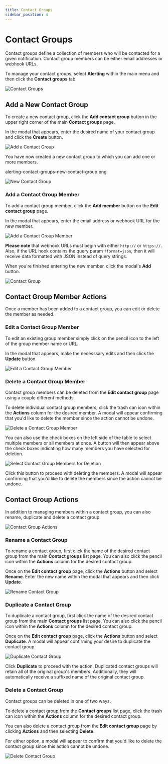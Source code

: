 ```yaml
---
title: Contact Groups
sidebar_position: 4
---
```


# Contact Groups

Contact groups define a collection of members who will be contacted for a given notification. Contact group members can be either email addresses or webhook URLs.

To manage your contact groups, select **Alerting** within the main menu and then click the **Contact groups** tab.

![Contact Groups](../img/alerting-contact-groups.png)

## Add a New Contact Group

To create a new contact group, click the **Add contact group** button in the upper right corner of the main **Contact groups** page.

In the modal that appears, enter the desired name of your contact group and click the **Create** button.

![Add a Contact Group](../img/alerting-contact-groups-add-contact-group.png)

You have now created a new contact group to which you can add one or more members.

alerting-contact-groups-new-contact-group.png

![New Contact Group](../img/alerting-contact-groups-new-contact-group.png)

### Add a Contact Group Member

To add a contact group member, click the **Add member** button on the **Edit contact group** page.

In the modal that appears, enter the email address or webhook URL for the new member.

![Add a Contact Group Member](../img/alerting-contact-group-add-contact-group-member.png)

**Please note** that webhook URLs must begin with either `http://` or `https://`. Also, if the URL hook contains the query param `?format=json`, then it will receive data formatted with JSON instead of query strings.

When you're finished entering the new member, click the modal's **Add** button.

![Contact Group](../img/alerting-contact-groups-contact-group.png)

## Contact Group Member Actions

Once a member has been added to a contact group, you can edit or delete the member as needed.

### Edit a Contact Group Member

To edit an existing group member simply click on the pencil icon to the left of the group member name or URL.

In the modal that appears, make the necesssary edits and then click the **Update** button.

![Edit a Contact Group Member](../img/alerting-contact-group-edit-contact-group-member.png)

### Delete a Contact Group Member

Contact group members can be deleted from the **Edit contact group** page using a couple different methods.

To delete individual contact group members, click the trash can icon within the **Actions** column for the desired member. A modal will appear confirming that you'd like to delete the member since the action cannot be undone.

![Delete a Contact Group Member](../img/alerting-contact-groups-delete-member.png)

You can also use the check boxes on the left side of the table to select multiple members or all members at once. A button will then appear above the check boxes indicating how many members you have selected for deletion.

![Select Contact Group Members for Deletion](../img/alerting-contact-groups-select-member-for-deletion.png)

Click this button to proceed with deleting the members. A modal will appear confirming that you'd like to delete the members since the action cannot be undone.

## Contact Group Actions

In addition to managing members within a contact group, you can also rename, duplicate and delete a contact group.

![Contact Group Actions](../img/alerting-contact-groups-contact-group-actions.png)

### Rename a Contact Group

To rename a contact group, first click the name of the desired contact group from the main **Contact groups** list page. You can also click the pencil icon within the **Actions** column for the desired contact group.

Once on the **Edit contact group** page, click the **Actions** button and select **Rename**. Enter the new name within the modal that appears and then click **Update**.

![Rename Contact Group](../img/alerting-contact-group-rename-contact-group.png)

### Duplicate a Contact Group

To duplicate a contact group, first click the name of the desired contact group from the main **Contact groups** list page. You can also click the pencil icon within the **Actions** column for the desired contact group.

Once on the **Edit contact group** page, click the **Actions** button and select **Duplicate**. A modal will appear confirming your desire to duplicate the contact group.

![Duplicate Contact Group](../img/alerting-contact-groups-duplicate-contact-group-modal.png)

Click **Duplicate** to proceed with the action. Duplicated contact groups will retain all of the original group's members. Additionally, they will automatically receive a suffixed name of the original contact group.

### Delete a Contact Group

Contact groups can be deleted in one of two ways.

To delete a contact group from the **Contact groups** list page, click the trash can icon within the **Actions** column for the desired contact group.

You can also delete a contact group from the **Edit contact group** page by clicking **Actions** and then selecting **Delete**.

For either option, a modal will appear to confirm that you'd like to delete the contact group since this action cannot be undone.

![Delete Contact Group](../img/alerting-contact-group-delete-contact-group-confirmation.png)
